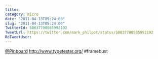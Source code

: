 ```yaml
---
title: 
category: micro
date: "2011-04-13T05:24:00"
slug: "2011-04-13T05:24:00"
TwitterId: 58037700585992192
TweetUrl: https://twitter.com/mark_philpot/status/58037700585992192
ReTweetUser: 
---
```


[@Pinboard](https://twitter.com/Pinboard) http://www.typetester.org/ #framebust
